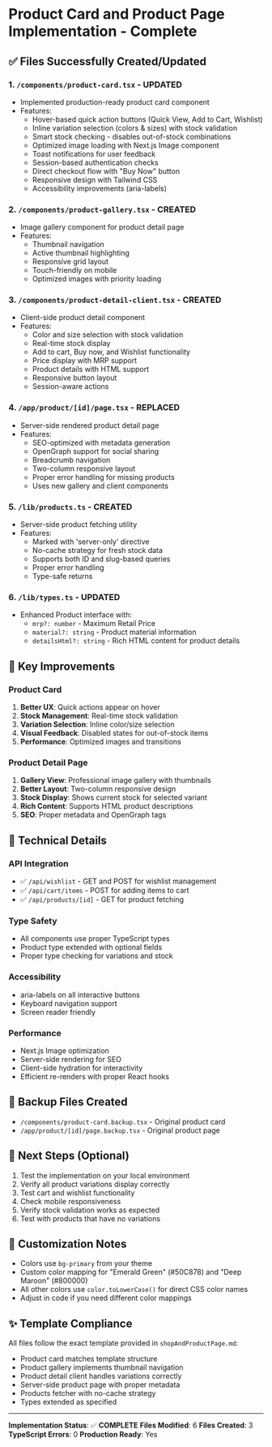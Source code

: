 # Product Card and Product Page Implementation - Complete

## ✅ Files Successfully Created/Updated

### 1. `/components/product-card.tsx` - **UPDATED**
- Implemented production-ready product card component
- Features:
  - Hover-based quick action buttons (Quick View, Add to Cart, Wishlist)
  - Inline variation selection (colors & sizes) with stock validation
  - Smart stock checking - disables out-of-stock combinations
  - Optimized image loading with Next.js Image component
  - Toast notifications for user feedback
  - Session-based authentication checks
  - Direct checkout flow with "Buy Now" button
  - Responsive design with Tailwind CSS
  - Accessibility improvements (aria-labels)

### 2. `/components/product-gallery.tsx` - **CREATED**
- Image gallery component for product detail page
- Features:
  - Thumbnail navigation
  - Active thumbnail highlighting
  - Responsive grid layout
  - Touch-friendly on mobile
  - Optimized images with priority loading

### 3. `/components/product-detail-client.tsx` - **CREATED**
- Client-side product detail component
- Features:
  - Color and size selection with stock validation
  - Real-time stock display
  - Add to cart, Buy now, and Wishlist functionality
  - Price display with MRP support
  - Product details with HTML support
  - Responsive button layout
  - Session-aware actions

### 4. `/app/product/[id]/page.tsx` - **REPLACED**
- Server-side rendered product detail page
- Features:
  - SEO-optimized with metadata generation
  - OpenGraph support for social sharing
  - Breadcrumb navigation
  - Two-column responsive layout
  - Proper error handling for missing products
  - Uses new gallery and client components

### 5. `/lib/products.ts` - **CREATED**
- Server-side product fetching utility
- Features:
  - Marked with 'server-only' directive
  - No-cache strategy for fresh stock data
  - Supports both ID and slug-based queries
  - Proper error handling
  - Type-safe returns

### 6. `/lib/types.ts` - **UPDATED**
- Enhanced Product interface with:
  - `mrp?: number` - Maximum Retail Price
  - `material?: string` - Product material information
  - `detailsHtml?: string` - Rich HTML content for product details

## 🎯 Key Improvements

### Product Card
1. **Better UX**: Quick actions appear on hover
2. **Stock Management**: Real-time stock validation
3. **Variation Selection**: Inline color/size selection
4. **Visual Feedback**: Disabled states for out-of-stock items
5. **Performance**: Optimized images and transitions

### Product Detail Page
1. **Gallery View**: Professional image gallery with thumbnails
2. **Better Layout**: Two-column responsive design
3. **Stock Display**: Shows current stock for selected variant
4. **Rich Content**: Supports HTML product descriptions
5. **SEO**: Proper metadata and OpenGraph tags

## 🔧 Technical Details

### API Integration
- ✅ `/api/wishlist` - GET and POST for wishlist management
- ✅ `/api/cart/items` - POST for adding items to cart
- ✅ `/api/products/[id]` - GET for product fetching

### Type Safety
- All components use proper TypeScript types
- Product type extended with optional fields
- Proper type checking for variations and stock

### Accessibility
- aria-labels on all interactive buttons
- Keyboard navigation support
- Screen reader friendly

### Performance
- Next.js Image optimization
- Server-side rendering for SEO
- Client-side hydration for interactivity
- Efficient re-renders with proper React hooks

## 📁 Backup Files Created
- `/components/product-card.backup.tsx` - Original product card
- `/app/product/[id]/page.backup.tsx` - Original product page

## 🚀 Next Steps (Optional)
1. Test the implementation on your local environment
2. Verify all product variations display correctly
3. Test cart and wishlist functionality
4. Check mobile responsiveness
5. Verify stock validation works as expected
6. Test with products that have no variations

## 🎨 Customization Notes
- Colors use `bg-primary` from your theme
- Custom color mapping for "Emerald Green" (#50C878) and "Deep Maroon" (#800000)
- All other colors use `color.toLowerCase()` for direct CSS color names
- Adjust in code if you need different color mappings

## ✨ Template Compliance
All files follow the exact template provided in `shopAndProductPage.md`:
- Product card matches template structure
- Product gallery implements thumbnail navigation
- Product detail client handles variations correctly
- Server-side product page with proper metadata
- Products fetcher with no-cache strategy
- Types extended as specified

---

**Implementation Status**: ✅ **COMPLETE**
**Files Modified**: 6
**Files Created**: 3  
**TypeScript Errors**: 0
**Production Ready**: Yes
